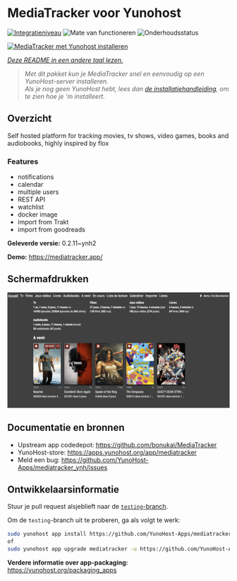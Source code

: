 <!--
NB: Deze README is automatisch gegenereerd door <https://github.com/YunoHost/apps/tree/master/tools/readme_generator>
Hij mag NIET handmatig aangepast worden.
-->

# MediaTracker voor Yunohost

[![Integratieniveau](https://apps.yunohost.org/badge/integration/mediatracker)](https://ci-apps.yunohost.org/ci/apps/mediatracker/)
![Mate van functioneren](https://apps.yunohost.org/badge/state/mediatracker)
![Onderhoudsstatus](https://apps.yunohost.org/badge/maintained/mediatracker)

[![MediaTracker met Yunohost installeren](https://install-app.yunohost.org/install-with-yunohost.svg)](https://install-app.yunohost.org/?app=mediatracker)

*[Deze README in een andere taal lezen.](./ALL_README.md)*

> *Met dit pakket kun je MediaTracker snel en eenvoudig op een YunoHost-server installeren.*  
> *Als je nog geen YunoHost hebt, lees dan [de installatiehandleiding](https://yunohost.org/install), om te zien hoe je 'm installeert.*

## Overzicht

Self hosted platform for tracking movies, tv shows, video games, books and audiobooks, highly inspired by flox

### Features

- notifications
- calendar
- multiple users
- REST API
- watchlist
- docker image
- import from Trakt
- import from goodreads


**Geleverde versie:** 0.2.11~ynh2

**Demo:** <https://mediatracker.app/>

## Schermafdrukken

![Schermafdrukken van MediaTracker](./doc/screenshots/screenshot.png)

## Documentatie en bronnen

- Upstream app codedepot: <https://github.com/bonukai/MediaTracker>
- YunoHost-store: <https://apps.yunohost.org/app/mediatracker>
- Meld een bug: <https://github.com/YunoHost-Apps/mediatracker_ynh/issues>

## Ontwikkelaarsinformatie

Stuur je pull request alsjeblieft naar de [`testing`-branch](https://github.com/YunoHost-Apps/mediatracker_ynh/tree/testing).

Om de `testing`-branch uit te proberen, ga als volgt te werk:

```bash
sudo yunohost app install https://github.com/YunoHost-Apps/mediatracker_ynh/tree/testing --debug
of
sudo yunohost app upgrade mediatracker -u https://github.com/YunoHost-Apps/mediatracker_ynh/tree/testing --debug
```

**Verdere informatie over app-packaging:** <https://yunohost.org/packaging_apps>
